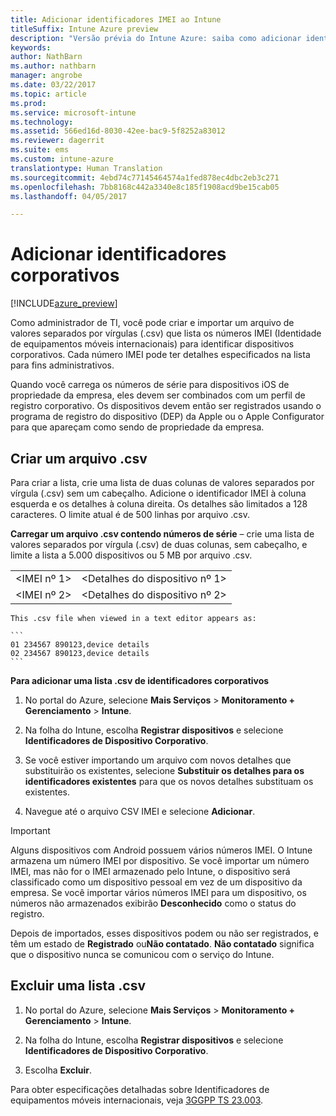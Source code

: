 ```yaml
---
title: Adicionar identificadores IMEI ao Intune
titleSuffix: Intune Azure preview
description: "Versão prévia do Intune Azure: saiba como adicionar identificadores corporativos (números IMEI) ao Microsoft Intune. "
keywords: 
author: NathBarn
ms.author: nathbarn
manager: angrobe
ms.date: 03/22/2017
ms.topic: article
ms.prod: 
ms.service: microsoft-intune
ms.technology: 
ms.assetid: 566ed16d-8030-42ee-bac9-5f8252a83012
ms.reviewer: dagerrit
ms.suite: ems
ms.custom: intune-azure
translationtype: Human Translation
ms.sourcegitcommit: 4ebd74c77145464574a1fed878ec4dbc2eb3c271
ms.openlocfilehash: 7bb8168c442a3340e8c185f1908acd9be15cab05
ms.lasthandoff: 04/05/2017

---
```


# <a name="add-corporate-identifiers"></a>Adicionar identificadores corporativos

[!INCLUDE[azure_preview](../includes/azure_preview.md)]

Como administrador de TI, você pode criar e importar um arquivo de valores separados por vírgulas (.csv) que lista os números IMEI (Identidade de equipamentos móveis internacionais) para identificar dispositivos corporativos. Cada número IMEI pode ter detalhes especificados na lista para fins administrativos.

Quando você carrega os números de série para dispositivos iOS de propriedade da empresa, eles devem ser combinados com um perfil de registro corporativo. Os dispositivos devem então ser registrados usando o programa de registro do dispositivo (DEP) da Apple ou o Apple Configurator para que apareçam como sendo de propriedade da empresa. 

## <a name="create-a-csv-file"></a>Criar um arquivo .csv
Para criar a lista, crie uma lista de duas colunas de valores separados por vírgula (.csv) sem um cabeçalho. Adicione o identificador IMEI à coluna esquerda e os detalhes à coluna direita. Os detalhes são limitados a 128 caracteres. O limite atual é de 500 linhas por arquivo .csv.

**Carregar um arquivo .csv contendo números de série** – crie uma lista de valores separados por vírgula (.csv) de duas colunas, sem cabeçalho, e limite a lista a 5.000 dispositivos ou 5 MB por arquivo .csv.

|||
|-|-|
|&lt;IMEI nº 1&gt;|&lt;Detalhes do dispositivo nº 1&gt;|
|&lt;IMEI nº 2&gt;|&lt;Detalhes do dispositivo nº 2&gt;|

    This .csv file when viewed in a text editor appears as:

    ```
    01 234567 890123,device details
    02 234567 890123,device details
    ```

**Para adicionar uma lista .csv de identificadores corporativos**

1. No portal do Azure, selecione **Mais Serviços** > **Monitoramento + Gerenciamento** > **Intune**.

2. Na folha do Intune, escolha **Registrar dispositivos** e selecione **Identificadores de Dispositivo Corporativo**.

3. Se você estiver importando um arquivo com novos detalhes que substituirão os existentes, selecione **Substituir os detalhes para os identificadores existentes** para que os novos detalhes substituam os existentes.

4. Navegue até o arquivo CSV IMEI e selecione **Adicionar**.

> [!IMPORTANT]
> Alguns dispositivos com Android possuem vários números IMEI. O Intune armazena um número IMEI por dispositivo. Se você importar um número IMEI, mas não for o IMEI armazenado pelo Intune, o dispositivo será classificado como um dispositivo pessoal em vez de um dispositivo da empresa. Se você importar vários números IMEI para um dispositivo, os números não armazenados exibirão **Desconhecido** como o status do registro.

Depois de importados, esses dispositivos podem ou não ser registrados, e têm um estado de **Registrado** ou**Não contatado**. **Não contatado** significa que o dispositivo nunca se comunicou com o serviço do Intune.

## <a name="delete-a-csv-list"></a>Excluir uma lista .csv

1. No portal do Azure, selecione **Mais Serviços** > **Monitoramento + Gerenciamento** > **Intune**.

2. Na folha do Intune, escolha **Registrar dispositivos** e selecione **Identificadores de Dispositivo Corporativo**.

3. Escolha **Excluir**.

Para obter especificações detalhadas sobre Identificadores de equipamentos móveis internacionais, veja [3GGPP TS 23.003](https://portal.3gpp.org/desktopmodules/Specifications/SpecificationDetails.aspx?specificationId=729).

